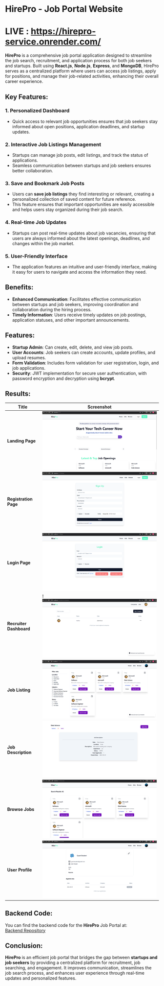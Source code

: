 # HirePro - Job Portal Website

# LIVE : https://hirepro-service.onrender.com/

**HirePro** is a comprehensive job portal application designed to streamline the job search, recruitment, and application process for both job seekers and startups. Built using **React.js**, **Node.js**, **Express**, and **MongoDB**, HirePro serves as a centralized platform where users can access job listings, apply for positions, and manage their job-related activities, enhancing their overall career experience.

## Key Features:

### 1. Personalized Dashboard

- Quick access to relevant job opportunities ensures that job seekers stay informed about open positions, application deadlines, and startup updates.

### 2. Interactive Job Listings Management

- Startups can manage job posts, edit listings, and track the status of applications.
- Seamless communication between startups and job seekers ensures better collaboration.

### 3. Save and Bookmark Job Posts

- Users can **save job listings** they find interesting or relevant, creating a personalized collection of saved content for future reference.
- This feature ensures that important opportunities are easily accessible and helps users stay organized during their job search.

### 4. Real-time Job Updates

- Startups can post real-time updates about job vacancies, ensuring that users are always informed about the latest openings, deadlines, and changes within the job market.

### 5. User-Friendly Interface

- The application features an intuitive and user-friendly interface, making it easy for users to navigate and access the information they need.

## Benefits:

- **Enhanced Communication**: Facilitates effective communication between startups and job seekers, improving coordination and collaboration during the hiring process.
- **Timely Information**: Users receive timely updates on job postings, application statuses, and other important announcements.

## Features:

- **Startup Admin**: Can create, edit, delete, and view job posts.
- **User Accounts**: Job seekers can create accounts, update profiles, and upload resumes.
- **Form Validation**: Includes form validation for user registration, login, and job applications.
- **Security**: JWT implementation for secure user authentication, with password encryption and decryption using **bcrypt**.

## Results:

| Title                   | Screenshot                                    |
| ----------------------- | --------------------------------------------- |
| **Landing Page**        | ![Landing Page](./photos/image.png)           |
| **Registration Page**   | ![Registration Page](./photos/image-7.png)    |
| **Login Page**          | ![Login Page](./photos/image-1.png)           |
| **Recruiter Dashboard** | !![Recruiter DashBoard](./photos/image-2.png) |
| **Job Listing**         | ![Job List](./photos/image-3.png)             |
| **Job Description**     | ![Job Description](./photos/image-4.png)      |
| **Browse Jobs**         | ![Browse Jobs](./photos/image-5.png)          |
| **User Profile**        | ![User Profile](./photos/image-6.png)         |

## Backend Code:

You can find the backend code for the **HirePro** Job Portal at:  
[Backend Repository](https://github.com/AbhiIkhar/HirePro-Backend)

## Conclusion:

**HirePro** is an efficient job portal that bridges the gap between **startups and job seekers** by providing a centralized platform for recruitment, job searching, and engagement. It improves communication, streamlines the job search process, and enhances user experience through real-time updates and personalized features.
